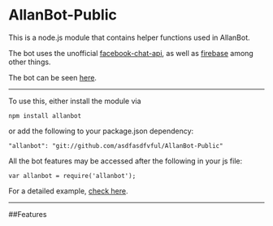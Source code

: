 # AllanBot-Public

This is a node.js module that contains helper functions used in AllanBot.

The bot uses the unofficial [facebook-chat-api](https://github.com/Schmavery/facebook-chat-api), as well as [firebase](https://www.firebase.com/) among other things.

The bot can be seen [here](https://www.facebook.com/profile.php?id=100004410158491).

---------------------------

To use this, either install the module via

`npm install allanbot`

or add the following to your package.json dependency:

`"allanbot": "git://github.com/asdfasdfvful/AllanBot-Public"`

All the bot features may be accessed after the following in your js file:

`var allanbot = require('allanbot');`

For a detailed example, [check here](https://github.com/asdfasdfvful/AllanBot-Public/blob/master/SAMPLE.md).

--------------------------

##Features
